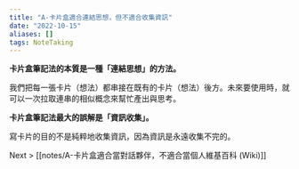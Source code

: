 ```yaml
---
title: "A-卡片盒適合連結思想，但不適合收集資訊"
date: "2022-10-15"
aliases: []
tags: NoteTaking
---
```


**卡片盒筆記法的本質是一種「連結思想」的方法。**

我們把每一張卡片（想法）都串接在既有的卡片（想法）後方。未來要使用時，就可以一次拉取連串的相似概念來幫忙產出與思考。

**卡片盒筆記法最大的誤解是「資訊收集」。**

寫卡片的目的不是純粹地收集資訊，因為資訊是永遠收集不完的。

Next > [[notes/A-卡片盒適合當對話夥伴，不適合當個人維基百科 (Wiki)]]
